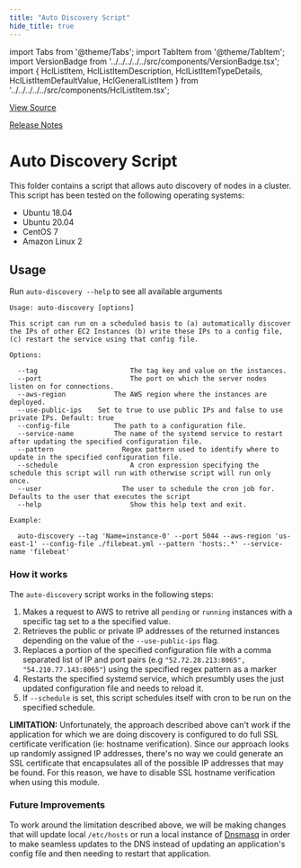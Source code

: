 ```yaml
---
title: "Auto Discovery Script"
hide_title: true
---
```


import Tabs from '@theme/Tabs';
import TabItem from '@theme/TabItem';
import VersionBadge from '../../../../../src/components/VersionBadge.tsx';
import { HclListItem, HclListItemDescription, HclListItemTypeDetails, HclListItemDefaultValue, HclGeneralListItem } from '../../../../../src/components/HclListItem.tsx';

<a href="https://github.com/gruntwork-io/terraform-aws-elk/tree/master/modules%2Fauto-discovery" className="link-button" title="View the source code for this module in GitHub.">View Source</a>

<a href="https://github.com/gruntwork-io/terraform-aws-elk/releases?q=" className="link-button" title="Release notes for only the service catalog versions which impacted this service.">Release Notes</a>

# Auto Discovery Script

This folder contains a script that allows auto discovery of nodes in a cluster. This script has been tested on the following operating systems:

*   Ubuntu 18.04
*   Ubuntu 20.04
*   CentOS 7
*   Amazon Linux 2

## Usage

Run `auto-discovery --help` to see all available arguments

```
Usage: auto-discovery [options]

This script can run on a scheduled basis to (a) automatically discover the IPs of other EC2 Instances (b) write these IPs to a config file, (c) restart the service using that config file.

Options:

  --tag					      The tag key and value on the instances.
  --port				      The port on which the server nodes listen on for connections.
  --aws-region			  The AWS region where the instances are deployed.
  --use-public-ips    Set to true to use public IPs and false to use private IPs. Default: true
  --config-file			  The path to a configuration file.
  --service-name		  The name of the systemd service to restart after updating the specified configuration file.
  --pattern				    Regex pattern used to identify where to update in the specified configuration file.
  --schedule				  A cron expression specifying the schedule this script will run with otherwise script will run only once.
  --user			      	The user to schedule the cron job for. Defaults to the user that executes the script
  --help				      Show this help text and exit.

Example:

  auto-discovery --tag 'Name=instance-0' --port 5044 --aws-region 'us-east-1' --config-file ./filebeat.yml --pattern 'hosts:.*' --service-name 'filebeat'
```

### How it works

The `auto-discovery` script works in the following steps:

1.  Makes a request to AWS to retrive all `pending` or `running` instances with a specific tag set to a the specified value.
2.  Retrieves the public or private IP addresses of the returned instances depending on the value of the `--use-public-ips` flag.
3.  Replaces a portion of the specified configuration file with a comma separated list of IP and port pairs (e.g `"52.72.28.213:8065", "54.210.77.143:8065"`) using the specified regex pattern as a marker
4.  Restarts the specified systemd service, which presumbly uses the just updated configuration file and needs to reload it.
5.  If `--schedule` is set, this script schedules itself with cron to be run on the specified schedule.

**LIMITATION:** Unfortunately, the approach described above can't work if the application for which we are doing discovery
is configured to do full SSL certificate verification (ie: hostname verification). Since our approach looks up randomly
assigned IP addresses, there's no way we could generate an SSL certificate that encapsulates all of the possible IP addresses
that may be found. For this reason, we have to disable SSL hostname verification when using this module.

### Future Improvements

To work around the limitation described above, we will be making changes that will update local `/etc/hosts` or run a
local instance of [Dnsmasq](http://www.thekelleys.org.uk/dnsmasq/doc.html) in order to make seamless updates to the DNS
instead of updating an application's config file and then needing to restart that application.


<!-- ##DOCS-SOURCER-START
{
  "originalSources": [
    "https://github.com/gruntwork-io/terraform-aws-elk/tree/modules%2Fauto-discovery%2Freadme.md",
    "https://github.com/gruntwork-io/terraform-aws-elk/tree/modules%2Fauto-discovery%2Fvariables.tf",
    "https://github.com/gruntwork-io/terraform-aws-elk/tree/modules%2Fauto-discovery%2Foutputs.tf"
  ],
  "sourcePlugin": "module-catalog-api",
  "hash": "148d2363ae4eeb2cc17ad1aec1216fa0"
}
##DOCS-SOURCER-END -->
